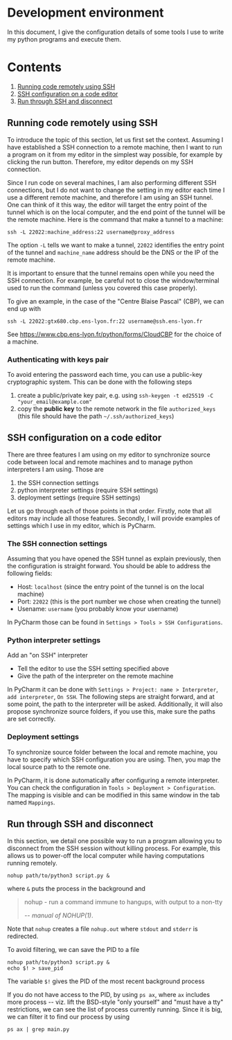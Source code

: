 # Development environment

In this document, I give the configuration details of some tools I use to write my python programs and execute them.

# Contents

1. [Running code remotely using SSH](#Running-code-remotely-using-SSH)
1. [SSH configuration on a code editor](#SSH-configuration-on-a-code-editor)
1. [Run through SSH and disconnect](#Run-through-SSH-and-disconnect)

## Running code remotely using SSH

To introduce the topic of this section, let us first set the context.
Assuming I have established a SSH connection to a remote machine, then I want to run a program on it
from my editor in the simplest way possible, for example by clicking the run button. Therefore, my editor depends
on my SSH connection.

Since I run code on several machines, I am also performing different SSH connections, but I do not want to change
the setting in my editor each time I use a different remote machine, and therefore I am using an SSH tunnel.
One can think of it this way, the editor will target the entry point of the tunnel which is on the local computer,
and the end point of the tunnel will be the remote machine. Here is the command that make a tunnel to a machine:

``
ssh -L 22022:machine_address:22 username@proxy_address
``

The option `-L` tells we want to make a tunnel, `22022` identifies the entry point of the tunnel and `machine_name`
address should be the DNS or the IP of the remote machine.

It is important to ensure that the tunnel remains open while you need the SSH connection. For example,
be careful not to close the window/terminal used to run the command (unless you covered this case properly).

To give an example, in the case of the "Centre Blaise Pascal" (CBP), we can end up with
```
ssh -L 22022:gtx680.cbp.ens-lyon.fr:22 username@ssh.ens-lyon.fr
```

See https://www.cbp.ens-lyon.fr/python/forms/CloudCBP for the choice of a machine.

### Authenticating with keys pair

To avoid entering the password each time, you can use a public-key cryptographic system. This can be done with
the following steps

1. create a public/private key pair, e.g. using `ssh-keygen -t ed25519 -C "your_email@example.com"`
2. copy the **public key** to the remote network in the file `authorized_keys`
(this file should have the path `~/.ssh/authorized_keys`)

## SSH configuration on a code editor

There are three features I am using on my editor to synchronize source code between local and remote machines
and to manage python interpreters I am using. Those are
1. the SSH connection settings
2. python interpreter settings (require SSH settings)
3. deployment settings (require SSH settings)

Let us go through each of those points in that order. Firstly, note that all editors may include all those features.
Secondly, I will provide examples of settings which I use in my editor, which is PyCharm.

### The SSH connection settings

Assuming that you have opened the SSH tunnel as explain previously, then the configuration is straight forward.
You should be able to address the following fields:

* Host: `localhost` (since the entry point of the tunnel is on the local machine)
* Port: `22022` (this is the port number we chose when creating the tunnel)
* Usename: `username` (you probably know your username)

In PyCharm those can be found in `Settings > Tools > SSH Configurations`.

### Python interpreter settings

Add an "on SSH" interpreter
* Tell the editor to use the SSH setting specified above
* Give the path of the interpreter on the remote machine

In PyCharm it can be done with `Settings > Project: name > Interpreter`, `add interpreter`,
`On SSH`. The following steps are straight forward, and at some point, the path to the interpreter will be asked.
Additionally, it will also propose synchronize source folders, if you use this, make sure the paths are set correctly.

### Deployment settings

To synchronize source folder between the local and remote machine, you have to specify which SSH configuration you are
using. Then, you map the local source path to the remote one.

In PyCharm, it is done automatically after configuring a remote interpreter. You can check the configuration in
`Tools > Deployment > Configuration`. The mapping is visible and can be modified in this same window
in the tab named `Mappings`.

## Run through SSH and disconnect
In this section, we detail one possible way to run a program allowing you to disconnect from the SSH session without
killing process. For example, this allows us to power-off the local computer while having computations running remotely.
```
nohup path/to/python3 script.py &
```
where `&` puts the process in the background and
> nohup - run a command immune to hangups, with output to a non-tty
>
> -- <cite>manual of NOHUP(1)</cite>.

Note that `nohup` creates a file `nohup.out` where `stdout` and `stderr` is redirected.



To avoid filtering, we can save the PID to a file

```
nohup path/to/python3 script.py &
echo $! > save_pid
```

The variable `$!` gives the PID of the most recent background process

If you do not have access to the PID, by using `ps ax`, where `ax` includes more process -- viz. lift the BSD-style "only yourself" and "must have a tty" restrictions,
we can see the list of process currently running. Since it is big, we can filter it to find our process by using

```
ps ax | grep main.py
```